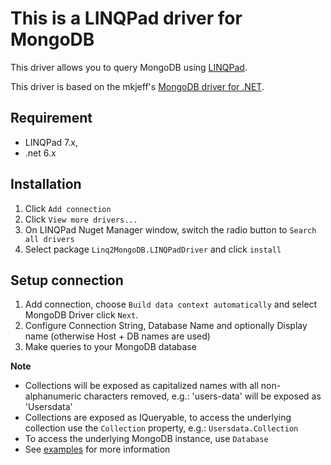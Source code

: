 # This is a LINQPad driver for MongoDB

This driver allows you to query MongoDB using [LINQPad](https://www.linqpad.net/).

This driver is based on the mkjeff's [MongoDB driver for .NET](https://github.com/mkjeff/Mongodb.LINQPadDriver).

Requirement
-------------
* LINQPad 7.x, 
* .net 6.x

Installation
-------------
1. Click `Add connection`
2. Click `View more drivers...`
3. On LINQPad Nuget Manager window, switch the radio button to `Search all drivers`
4. Select package `Linq2MongoDB.LINQPadDriver` and click `install`
 
Setup connection
-------------
1. Add connection, choose `Build data context automatically` and select MongoDB Driver click `Next`.
2. Configure Connection String, Database Name and optionally Display name (otherwise Host + DB names are used)
3. Make queries to your MongoDB database

**Note**
* Collections will be exposed as capitalized names with all non-alphanumeric characters removed, e.g.: 'users-data' will be exposed as 'Usersdata'
* Collections are exposed as IQueryable<BsonDocument>, to access the underlying collection use the `Collection` property, e.g.: `Usersdata.Collection`
* To access the underlying MongoDB instance, use `Database`
* See [examples](Linq2MongoDB.LINQPadDriver/linqpad-samples/CRUD.linq) for more information
